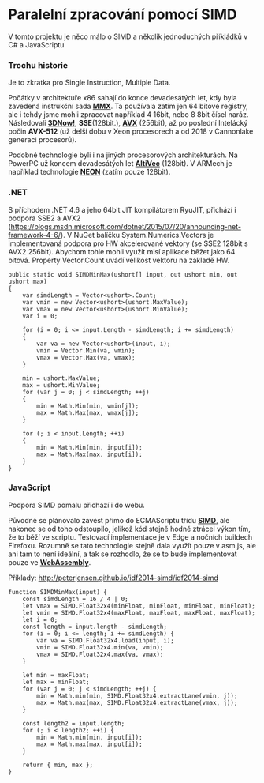 # Paralelní zpracování pomocí SIMD

 V tomto projektu je něco málo o SIMD a několik jednoduchých příkládků v C# a JavaScriptu

### Trochu historie

Je to zkratka pro Single Instruction, Multiple Data. 

Počátky v architektuře x86 sahají do konce devadesátých let, kdy byla zavedená instrukční sada **[MMX](https://en.wikipedia.org/wiki/MMX_(instruction_set))**. Ta používala zatím jen 64 bitové registry, ale i tehdy jsme mohli zpracovat například 4 16bit, nebo 8 8bit čísel naráz. Následovali **[3DNow!](https://en.wikipedia.org/wiki/3DNow!)**, **SSE**(128bit.), **[AVX](https://en.wikipedia.org/wiki/Advanced_Vector_Extensions)** (256bit), až po poslední Intelácký počin **AVX-512** (už delší dobu v Xeon procesorech a od 2018 v Cannonlake generaci procesorů). 

Podobné technologie byli i na jiných procesorových architekturách. Na PowerPC už koncem devadesátých let **[AltiVec](https://en.wikipedia.org/wiki/AltiVec)** (128bit). 
V ARMech je například technologie **[NEON](https://en.wikipedia.org/wiki/ARM_architecture#Advanced_SIMD_(NEON))** (zatím pouze 128bit).

### .NET

S příchodem .NET 4.6 a jeho 64bit JIT kompilátorem RyuJIT, přichází i podpora SSE2 a AVX2 (https://blogs.msdn.microsoft.com/dotnet/2015/07/20/announcing-net-framework-4-6/). V NuGet balíčku System.Numerics.Vectors je implementovaná podpora pro HW akcelerované vektory (se SSE2 128bit s AVX2 256bit). Abychom tohle mohli využít misí aplikace běžet jako 64 bitová. Property Vector<T>.Count uvádí velikost vektoru na základě HW.

```
public static void SIMDMinMax(ushort[] input, out ushort min, out ushort max)
{
    var simdLength = Vector<ushort>.Count;    
    var vmin = new Vector<ushort>(ushort.MaxValue);
    var vmax = new Vector<ushort>(ushort.MinValue);
    var i = 0;

    for (i = 0; i <= input.Length - simdLength; i += simdLength)
    {
        var va = new Vector<ushort>(input, i);
        vmin = Vector.Min(va, vmin);
        vmax = Vector.Max(va, vmax);
    }

    min = ushort.MaxValue;
    max = ushort.MinValue;
    for (var j = 0; j < simdLength; ++j)
    {
        min = Math.Min(min, vmin[j]);
        max = Math.Max(max, vmax[j]);
    }

    for (; i < input.Length; ++i)
    {
        min = Math.Min(min, input[i]);
        max = Math.Max(max, input[i]);
    }
}
```

### JavaScript

Podpora SIMD pomalu přichází i do webu.

Původně se plánovalo zavést přímo do ECMAScriptu třídu **[SIMD](https://developer.mozilla.org/cs/docs/Web/JavaScript/Reference/Global_Objects/SIMD)**, ale nakonec se od toho odstoupilo, jelikož kód stejně hodně ztrácel výkon tím, že to běží ve scriptu.
Testovací implementace je v Edge a nočních buildech Firefoxu. Rozumně se tato technologie stejně dala využít pouze v asm.js, ale ani tam to není ideální, a tak se rozhodlo, že se to bude implementovat pouze ve **[WebAssembly](https://developer.mozilla.org/en-US/docs/WebAssembly)**.

Příklady:
http://peterjensen.github.io/idf2014-simd/idf2014-simd

```
function SIMDMinMax(input) {
    const simdLength = 16 / 4 | 0;
    let vmax = SIMD.Float32x4(minFloat, minFloat, minFloat, minFloat);
    let vmin = SIMD.Float32x4(maxFloat, maxFloat, maxFloat, maxFloat);
    let i = 0;
    const length = input.length - simdLength;
    for (i = 0; i <= length; i += simdLength) {
        var va = SIMD.Float32x4.load(input, i);
        vmin = SIMD.Float32x4.min(va, vmin);
        vmax = SIMD.Float32x4.max(va, vmax);
    }

    let min = maxFloat;
    let max = minFloat;
    for (var j = 0; j < simdLength; ++j) {
        min = Math.min(min, SIMD.Float32x4.extractLane(vmin, j));
        max = Math.max(max, SIMD.Float32x4.extractLane(vmax, j));
    }

    const length2 = input.length;
    for (; i < length2; ++i) {
        min = Math.min(min, input[i]);
        max = Math.max(max, input[i]);
    }

    return { min, max };
}
```

